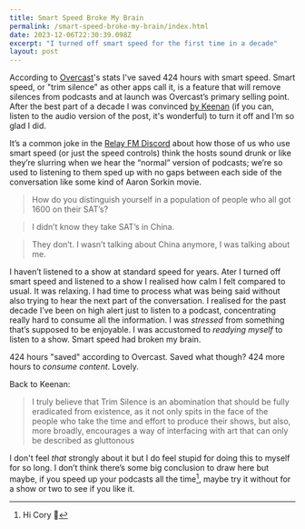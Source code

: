 ```yaml
---
title: Smart Speed Broke My Brain
permalink: /smart-speed-broke-my-brain/index.html
date: 2023-12-06T22:30:39.098Z
excerpt: "I turned off smart speed for the first time in a decade"
layout: post
---
```


According to [Overcast](https://overcast.fm/)'s stats I've saved 424 hours with smart speed. Smart speed, or "trim silence" as other apps call it, is a feature that will remove silences from podcasts and at launch was Overcast’s primary selling point. After the best part of a decade I was convinced [by Keenan](https://gkeenan.co/avgb/hot-take-its-okay-if-we-dont-consume-all-of-the-worlds-information-before-we-die) (if you can, listen to the audio version of the post, it's wonderful) to turn it off and I’m so glad I did. 

It’s a common joke in the [Relay FM Discord](https://www.relay.fm/membership) about how those of us who use smart speed (or just the speed controls) think the hosts sound drunk or like they’re slurring when we hear the “normal” version of podcasts; we’re so used to listening to them sped up with no gaps between each side of the conversation like some kind of Aaron Sorkin movie. 

> How do you distinguish yourself in a population of people who all got 1600 on their SAT’s?

> I didn’t know they take SAT’s in China.

> They don’t. I wasn’t talking about China anymore, I was talking about me.

I haven’t listened to a show at standard speed for years. Ater I turned off smart speed and listened to a show I realised how calm I felt compared to usual. It was relaxing. I had time to process what was being said without also trying to hear the next part of the conversation. I realised for the past decade I’ve been on high alert just to listen to a podcast, concentrating really hard to consume all the information. I was _stressed_ from something that’s supposed to be enjoyable. I was accustomed to _readying myself_ to listen to a show. Smart speed had broken my brain.

424 hours "saved" according to Overcast. Saved what though? 424 more hours to _consume content_. Lovely.

Back to Keenan:

>  I truly believe that Trim Silence is an abomination that should be fully eradicated from existence, as it not only spits in the face of the people who take the time and effort to produce their shows, but also, more broadly, encourages a way of interfacing with art that can only be described as gluttonous

I don't feel _that_ strongly about it but I do feel stupid for doing this to myself for so long. I don’t think there’s some big conclusion to draw here but maybe, if you speed up your podcasts all the time[^1], maybe try it without for a show or two to see if you like it. 

[^1]: Hi Cory 👋 
